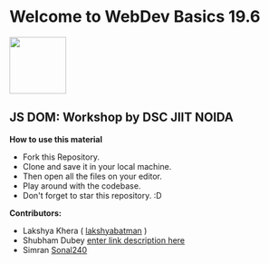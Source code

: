 # Welcome to WebDev Basics 19.6
<img src="https://developers.google.com/community/dsc/images/dsc_lockup.png" height="100px">

## JS DOM: Workshop by DSC JIIT NOIDA

**How to use this material**
 - Fork this Repository.
 - Clone and save it in your local machine.
 - Then open all the files on your editor.
 - Play around with the codebase.
 - Don't forget to star this repository. :D
 
 **Contributors:**
 
 - Lakshya Khera ( [lakshyabatman](https://github.com/lakshyabatman) )
 - Shubham Dubey [enter link description here](#)
 - Simran [Sonal240](https://github.com/Sonal240)

